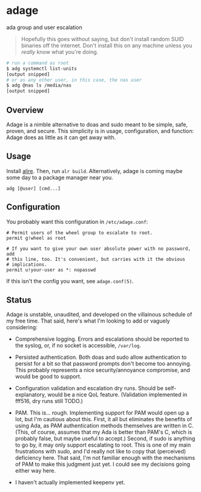 # adage

ada group and user escalation

> Hopefully this goes without saying, but don't install random SUID binaries
> off the internet. Don't install this on any machine unless you
> *really* know what you're doing.

```sh
# run a command as root
$ adg systemctl list-units
[output snipped]
# or as any other user, in this case, the nas user
$ adg @nas ls /media/nas
[output snipped]
```

## Overview

Adage is a nimble alternative to doas and sudo meant to be simple, safe,
proven, and secure. This simplicity is in usage, configuration, and
function: Adage does as little as it can get away with.

## Usage

Install [alire](https://alire.ada.dev/). Then, run `alr build`. Alternatively,
adage is coming maybe some day to a package manager near you.

```
adg [@user] [cmd...]
```

## Configuration

You probably want this configuration in `/etc/adage.conf`:

```
# Permit users of the wheel group to escalate to root.
permit g!wheel as root

# If you want to give your own user absolute power with no password, add
# this line, too. It's convenient, but carries with it the obvious
# implications.
permit u!your-user as *: nopasswd
```

If this isn't the config you want, see `adage.conf(5)`.


## Status

Adage is unstable, unaudited, and developed on the villainous schedule of my
free time. That said, here's what I'm looking to add or vaguely considering:

+ Comprehensive logging. Errors and escalations should be reported to the
  syslog, or, if no socket is accessible, `/var/log`.

+ Persisted authentication. Both doas and sudo allow authentication to persist
  for a bit so that password prompts don't become too annoying. This probably
  represents a nice security/annoyance compromise, and would be good to support.

+ Configuration validation and escalation dry runs. Should be self-explanatory,
  would be a nice QoL feature. (Validation implemented in fff516, dry runs
  still TODO.)

+ PAM. This is... rough. Implementing support for PAM would open up a lot, but
  I'm cautious about this. First, it all but eliminates the benefits of using
  Ada, as PAM authentication methods themselves are written in C. (This, of
  course, assumes that my Ada is better than PAM's C, which is probably false,
  but maybe useful to accept.) Second, if sudo is anything to go by, it may only
  support escalating to root. This is one of my main frustrations with sudo, and
  I'd really not like to copy that (perceived) deficiency here. That said, I'm
  not familiar enough with the mechanisms of PAM to make this judgment just yet.
  I could see my decisions going either way here.

+ I haven't actually implemented keepenv yet.
